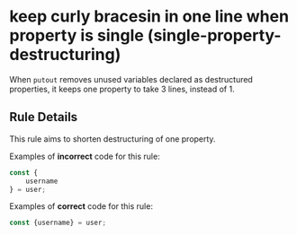 # keep curly bracesin in one line when property is single (single-property-destructuring)

When `putout` removes unused variables declared as destructured properties, it keeps one property to take 3 lines, instead of 1.

## Rule Details

This rule aims to shorten destructuring of one property.

Examples of **incorrect** code for this rule:

```js
const {
    username
} = user;
```

Examples of **correct** code for this rule:

```js
const {username} = user;
```

